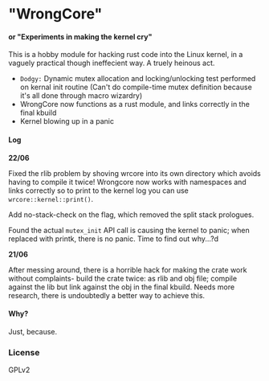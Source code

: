 # "WrongCore"
#### or "Experiments in making the kernel cry"

This is a hobby module for hacking rust code into the Linux kernel, in a vaguely practical though ineffecient way. A truely heinous act.

* `Dodgy:` Dynamic mutex allocation and locking/unlocking test performed on kernal init routine (Can't do compile-time mutex definition because it's all done through macro wizardry)
* WrongCore now functions as a rust module, and links correctly in the final kbuild
* Kernel blowing up in a panic

#### Log

**22/06**

Fixed the rlib problem by shoving wrcore into its own directory which avoids having to compile it twice! Wrongcore now works with namespaces and links correctly so to print to the kernel log you can use `wrcore::kernel::print()`.

Add no-stack-check on the flag, which removed the split stack prologues.

Found the actual `mutex_init` API call is causing the kernel to panic; when replaced with printk, there is no panic. Time to find out why...?d

**21/06**

After messing around, there is a horrible hack for making the crate work without complaints- build the crate twice: as rlib and obj file; compile against the lib but link against the obj in the final kbuild. Needs more research, there is undoubtedly a better way to achieve this.



#### Why?

Just, because.



### License

GPLv2
